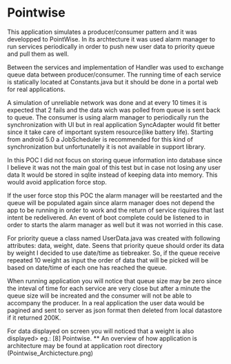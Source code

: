 # Pointwise

This application simulates a producer/consumer pattern and it was developped to PointWise.
In its archtecture it was used alarm manager to run services periodically in order to push new user data to priority queue and pull them as well.

Between the services and implementation of Handler was used to exchange queue data between producer/consumer. The running time of each service is statically located at Constants.java but it should be done in a portal web for real applications.

A simulation of unreliable network was done and at every 10 times it is expected that 2 fails and the data wich was polled from queue is sent back to queue. The consumer is using alarm manager to periodically run the synchronization with UI but in real application SyncAdapter would fit better since it take care of important system resource(like battery life). Starting from android 5.0 a JobScheduler is recommended for this kind of synchronization but unfortunatelly it is not available in support library.

In this POC I did not focus on storing queue information into database since I believe it was not the main goal of this test but in case not losing any user data It would be stored in sqlite instead of keeping data into memory. This would avoid application force stop.

If the user force stop this POC the alarm manager will be reestarted and the queue will be populated again since alarm manager does not depend the app to be running in order to work and the return of service riquires that last intent be redelivered. An event of boot complete could be listened to in order to starts the alarm manager as well but it was not worried in this case.

For priority queue a class named UserData.java was created with following attributes: data, weight, date. Seens that priority queue should order its data by weight I decided to use date/time as tiebreaker. So, if the queue receive repeated 10 weight as input the order of data that will be picked will be based on date/time of each one has reached the queue.

When running application you will notice that queue size may be zero since the inteval of time for each service are very close but after a minute the queue size will be increated and the consumer will not be able to accompany the producer. In a real application the user data would be pagined and sent to server as json format then deleted from local datastore if it returned 200K.

For data displayed on screen you will noticed that a weight is also displayed> eg.: [8] Pointwise.
** An overview of how application is architecture may be found at application root directory (Pointwise_Archictecture.png)
